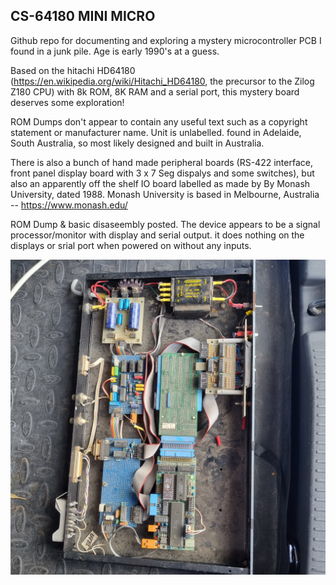 ## CS-64180 MINI MICRO

Github repo for documenting and exploring a mystery microcontroller PCB I found in a junk pile. Age is early 1990's at a guess.

Based on the hitachi HD64180 (https://en.wikipedia.org/wiki/Hitachi_HD64180, the precursor to the Zilog Z180 CPU) with 8k ROM, 8K RAM and a serial port, this mystery board deserves some exploration!

ROM Dumps don't appear to contain any useful text such as a copyright statement or manufacturer name. Unit is unlabelled. found in Adelaide, South Australia, so most likely designed and built in Australia.

There is also a bunch of hand made peripheral boards (RS-422 interface, front panel display board with 3 x 7 Seg dispalys and some switches), but also an apparently off the shelf IO board labelled as made by By Monash University, dated 1988. Monash University is based in Melbourne, Australia -- https://www.monash.edu/

ROM Dump & basic disaseembly posted. The device appears to be a signal processor/monitor with display and serial output. it does nothing on the displays or srial port when powered on without any inputs.

![Device Image](https://github.com/1971Merlin/CS-64180/blob/main/20220821_105245.jpg)

